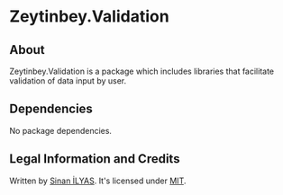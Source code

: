 # Zeytinbey.Validation

## About

Zeytinbey.Validation is a package which includes libraries that facilitate validation of data input by user.

## Dependencies

No package dependencies.

## Legal Information and Credits

Written by [Sinan İLYAS](https://www.sinanilyas.com). It's licensed under [MIT](https://github.com/codebude/QRCoder/blob/master/LICENSE.txt).